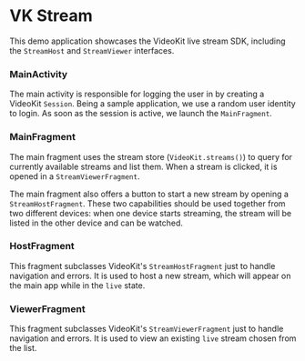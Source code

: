 # VK Stream

This demo application showcases the VideoKit live stream SDK, including the `StreamHost`
and `StreamViewer` interfaces.

### MainActivity

The main activity is responsible for logging the user in by creating a VideoKit `Session`.
Being a sample application, we use a random user identity to login. As soon as the session is
active, we launch the `MainFragment`.

### MainFragment

The main fragment uses the stream store (`VideoKit.streams()`) to query for currently available
streams and list them. When a stream is clicked, it is opened in a `StreamViewerFragment`.

The main fragment also offers a button to start a new stream by opening a `StreamHostFragment`.
These two capabilities should be used together from two different devices: when one device
starts streaming, the stream will be listed in the other device and can be watched.

### HostFragment

This fragment subclasses VideoKit's `StreamHostFragment` just to handle navigation and errors.
It is used to host a new stream, which will appear on the main app while in the `live` state.

### ViewerFragment

This fragment subclasses VideoKit's `StreamViewerFragment` just to handle navigation and errors.
It is used to view an existing `live` stream chosen from the list.